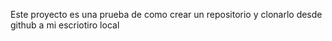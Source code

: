 Este proyecto es una prueba de como crear un repositorio y clonarlo desde github a mi escriotiro local
